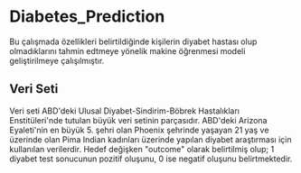 # Diabetes_Prediction
Bu çalışmada özellikleri belirtildiğinde kişilerin diyabet hastası olup olmadıklarını tahmin edtmeye yönelik makine öğrenmesi modeli geliştirilmeye çalışılmıştır.
## Veri Seti
Veri seti ABD'deki Ulusal Diyabet-Sindirim-Böbrek Hastalıkları Enstitüleri'nde tutulan büyük veri setinin parçasıdır. ABD'deki Arizona Eyaleti'nin en büyük 5. şehri olan Phoenix şehrinde yaşayan 21 yaş ve üzerinde olan Pima Indian kadınları üzerinde yapılan diyabet araştırması için kullanılan verilerdir.
Hedef değişken "outcome" olarak belirtilmiş olup; 1 diyabet test sonucunun pozitif oluşunu, 0 ise negatif oluşunu belirtmektedir.
